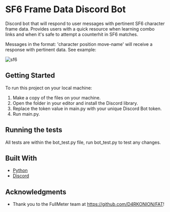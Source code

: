 # SF6 Frame Data Discord Bot

Discord bot that will respond to user messages with pertinent SF6 character frame data. Provides users with a quick resource when learning combo links and when it's safe to attempt a counterhit in SF6 matches.

Messages in the format: 'character position move-name' will receive a response with pertinent data.
See example:

![sf6](https://github.com/hongchristopher/sf6_frame_data_bot/assets/101071700/d6535160-da0b-43f1-a1c3-04f2da02b7b9)


## Getting Started

To run this project on your local machine:
1. Make a copy of the files on your machine.
2. Open the folder in your editor and install the Discord library.
3. Replace the token value in main.py with your unique Discord Bot token.
4. Run main.py.

## Running the tests

All tests are within the bot_test.py file, run bot_test.py to test any changes.

## Built With

* [Python](https://docs.python.org/3/)
* [Discord](https://discord.com/developers/docs/)

## Acknowledgments

* Thank you to the FullMeter team at https://github.com/D4RKONION/FAT!
